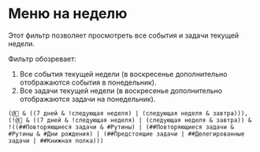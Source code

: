 # Меню на неделю

Этот фильтр позволяет просмотреть все события и задачи текущей недели.

Фильтр обозревает:

1. Все события текущей недели (в воскресенье дополнительно отображаются события в понедельник).
2. Все задачи текущей недели (в воскресенье дополнительно отображаются задачи на понедельник).

```
(@📆 & ((7 дней & !следующая неделя) | (следующая неделя & завтра))),
(!@📆 & ((7 дней & !следующая неделя) | (следующая неделя & завтра)) & !((##Повторяющиеся задачи & #Рутины) | (##Повторяющиеся задачи & #Рутины & #Дни рождения) | (##Предстоящие задачи | ##Делегированные задачи | ##Книжная полка)))
```
